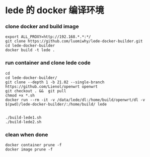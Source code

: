 # lede 的 docker 编译环境

### clone docker and build image

```
export ALL_PROXY=http://192.168.*.*:*/
git clone https://github.com/luomiwhy/lede-docker-builder.git
cd lede-docker-builder
docker build -t lede .
```

### run container and clone lede code

```
cd 
cd lede-docker-builder/
git clone --depth 1 -b 21.02 --single-branch https://github.com/Lienol/openwrt openwrt
git checkout . &&  git pull
chmod +x *.sh
docker run --rm -it -v /data/lede/dl:/home/build/openwrt/dl -v $(pwd)/lede-docker-builder/:/home/build/ lede


./build-lede1.sh
./build-lede2.sh
```

### clean when done
```
docker container prune -f
docker image prune -f
```
